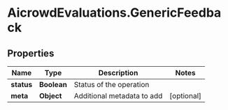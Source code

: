 # AicrowdEvaluations.GenericFeedback

## Properties
Name | Type | Description | Notes
------------ | ------------- | ------------- | -------------
**status** | **Boolean** | Status of the operation | 
**meta** | **Object** | Additional metadata to add | [optional] 


